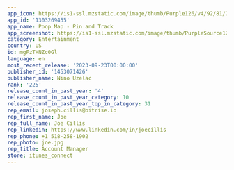 ```yaml
---
app_icon: https://is1-ssl.mzstatic.com/image/thumb/Purple126/v4/92/81/20/9281204d-c07a-4cdc-0e7a-e43b8af80a92/AppIcon-0-0-1x_U007emarketing-0-7-0-85-220.png/1024x1024bb.png
app_id: '1303269455'
app_name: Poop Map - Pin and Track
app_screenshot: https://is1-ssl.mzstatic.com/image/thumb/PurpleSource124/v4/6e/f4/c9/6ef4c966-dd5d-6736-f91d-60b469b4bb14/b825e6da-0c87-432a-b789-4b4d8670266f_Simulator_Screen_Shot_-_iPhone_12_Pro_Max_-_2020-12-10_at_17.28.55.png/1284x2778bb.png
category: Entertainment
country: US
id: mgFzTHNZc0Gl
language: en
most_recent_release: '2023-09-23T00:00:00'
publisher_id: '1453071426'
publisher_name: Nino Uzelac
rank: '225'
release_count_in_past_year: '4'
release_count_in_past_year_category: 10
release_count_in_past_year_top_in_category: 31
rep_email: joseph.cillis@bitrise.io
rep_first_name: Joe
rep_full_name: Joe Cillis
rep_linkedin: https://www.linkedin.com/in/joecillis
rep_phone: +1 518-258-1902
rep_photo: joe.jpg
rep_title: Account Manager
store: itunes_connect
---
```

